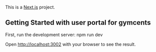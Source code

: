 This is a [Next.js](https://nextjs.org/) project.

## Getting Started with user portal for gymcents

First, run the development server:
npm run dev

Open [http://localhost:3002](http://localhost:3002) with your browser to see the result.
